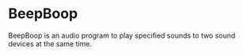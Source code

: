 # BeepBoop
BeepBoop is an audio program to play specified sounds to two sound devices at the same time.

